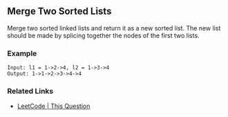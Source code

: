 ## Merge Two Sorted Lists

Merge two sorted linked lists and return it as a new sorted list. The new list should be made by splicing together the nodes of the first two lists.

### Example
```
Input: l1 = 1->2->4, l2 = 1->3->4
Output: 1->1->2->3->4->4
```

### Related Links
* [LeetCode | This Question](https://leetcode.com/problems/merge-two-sorted-lists/)
